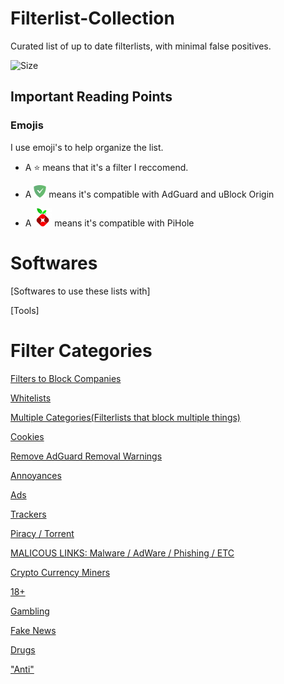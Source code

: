 # Filterlist-Collection
Curated list of up to date filterlists, with minimal false positives.

![Size](https://github-size-badge.herokuapp.com/:/:repo.svg)


## Important Reading Points

### Emojis

I use emoji's to help organize the list.

- A ⭐ means that it's a filter I reccomend. 

- A ![](https://raw.githubusercontent.com/DevShubam/Filterlist-Collection/main/img/Icon-Notification.png) means it's compatible with AdGuard and uBlock Origin

- A ![](https://raw.githubusercontent.com/DevShubam/Filterlist-Collection/main/img/Icon-Small.png) means it's compatible with PiHole

# Softwares

[Softwares to use these lists with]

[Tools]

# Filter Categories

[Filters to Block Companies](https://github.com/DevShubam/Filterlist-Collection/blob/main/filters/companies/Companies.md)

[Whitelists](https://github.com/DevShubam/Filterlist-Collection/blob/main/filters/whitelist.md)

[Multiple Categories(Filterlists that block multiple things)](https://github.com/DevShubam/Filterlist-Collection/blob/main/filters/Multiple.md)

[Cookies](https://github.com/DevShubam/Filterlist-Collection/blob/main/filters/Cookies.md)

[Remove AdGuard Removal Warnings](https://github.com/DevShubam/Filterlist-Collection/blob/main/filters/Anti%20Anti%20Adblock.md)

[Annoyances](https://github.com/DevShubam/Filterlist-Collection/blob/main/filters/Annoyances.md)

[Ads](https://github.com/DevShubam/Filterlist-Collection/blob/main/filters/Ads.md)

[Trackers](https://github.com/DevShubam/Filterlist-Collection/blob/main/filters/Trackers.md)

[Piracy / Torrent](https://github.com/DevShubam/Filterlist-Collection/blob/main/filters/Piracy.md)

[MALICOUS LINKS: Malware / AdWare / Phishing / ETC](https://github.com/DevShubam/Filterlist-Collection/blob/main/filters/Malicous.md)

[Crypto Currency Miners](https://github.com/DevShubam/Filterlist-Collection/blob/main/filters/Crypto.md)

[18+](https://github.com/DevShubam/Filterlist-Collection/blob/main/filters/18.md)

[Gambling](https://github.com/DevShubam/Filterlist-Collection/blob/main/filters/Gambling.md#gambling-filterlists)

[Fake News](https://github.com/DevShubam/Filterlist-Collection/blob/main/filters/Fake%20News.md) 

[Drugs](https://github.com/DevShubam/Filterlist-Collection/blob/main/filters/Drugs.md)

["Anti"](https://github.com/DevShubam/Filterlist-Collection/blob/main/filters/Anti.md)
